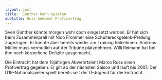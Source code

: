 ```yaml
---
layout: post
title:  Günther kann spielen
subtitle: Russ bekommt Profivertrag
---
```


Sven Günther könnte morgen wohl doch eingesetzt werden. Er hat sich beim Zusammenprall mit Nico Frommer eine Schultereckgelenk-Prellung zugezogen. Er konnte aber bereits wieder am Training teilnehmen. Andreas Möller muss vermutlich auf der Tribüne platznehmen. Willi Reimann hat bei ihm noch körperliche Defizite ausgemacht...

Die Eintracht hat dem 18jährigen Abwehrtalent Marco Russ einen Profivertrag gegeben. Er gilt ab der nächsten Saison und läuft bis 2007. Der U19-Nationalspieler spielt bereits seit der D-Jugend für die Eintracht.
